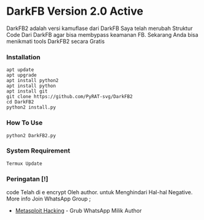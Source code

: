 # DarkFB Version 2.0 Active

DarkFB2 adalah versi kamuflase dari DarkFB
Saya telah merubah Struktur Code Dari DarkFB
agar bisa membypass keamanan FB.
Sekarang Anda bisa menikmati tools DarkFB2 secara Gratis

### Installation

```
apt update
apt upgrade
apt install python2
apt install python
apt install git
git clone https://github.com/PyRAT-svg/DarkFB2
cd DarkFB2
python2 install.py
```
### How To Use

```
python2 DarkFB2.py
```


### System Requirement

```
Termux Update
```

### Peringatan [!]

code Telah di e encrypt Oleh author.
untuk Menghindari Hal-hal Negative.
More info Join WhatsApp Group ;

* [Metasploit Hacking](https://chat.whatsapp.com/EfeFcAW4Xd41XZcBFnOtod) - Grub WhatsApp Milik Author
